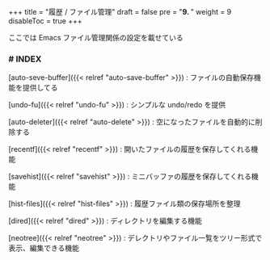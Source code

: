 +++
title = "履歴 / ファイル管理"
draft = false
pre = "<b>9. </b>"
weight = 9
disableToc = true
+++

ここでは Emacs ファイル管理関係の設定を載せている

### # INDEX

[auto-seve-buffer]({{< relref "auto-save-buffer" >}})
: ファイルの自動保存機能を提供してる

[undo-fu]({{< relref "undo-fu" >}})
: シンプルな undo/redo を提供

[auto-deleter]({{< relref "auto-delete" >}})
: 空になったファイルを自動的に削除する

[recentf]({{< relref "recentf" >}})
: 開いたファイルの履歴を保存してくれる機能

[savehist]({{< relref "savehist" >}})
: ミニバッファの履歴を保存してくれる機能

[hist-files]({{< relref "hist-files" >}})
: 履歴ファイル類の保存場所を整理

[dired]({{< relref "dired" >}})
: ディレクトリを編集する機能

[neotree]({{< relref "neotree" >}})
: デレクトリやファイル一覧をツリー形式で表示、編集できる機能

